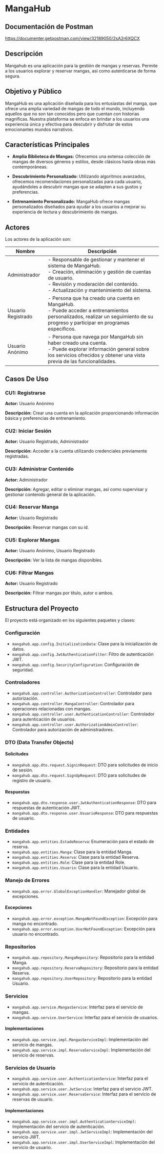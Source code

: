 # MangaHub

## Documentación de Postman
https://documenter.getpostman.com/view/32189050/2sA2r6XQCX

## Descripción
Mangahub es una aplicación para la gestión de mangas y reservas. Permite a los usuarios explorar y reservar mangas, así como autenticarse de forma segura.

## Objetivo y Público

MangaHub es una aplicación diseñada para los entusiastas del manga, que ofrece una amplia variedad de mangas de todo el mundo, incluyendo aquellos que no son tan conocidos pero que cuentan con historias magníficas. Nuestra plataforma se enfoca en brindar a los usuarios una experiencia única y efectiva para descubrir y disfrutar de estos emocionantes mundos narrativos.

## Características Principales

- **Amplia Biblioteca de Mangas:** Ofrecemos una extensa colección de mangas de diversos géneros y estilos, desde clásicos hasta obras más contemporáneas.

- **Descubrimiento Personalizado:** Utilizando algoritmos avanzados, ofrecemos recomendaciones personalizadas para cada usuario, ayudándoles a descubrir mangas que se adapten a sus gustos y preferencias.

- **Entrenamiento Personalizado:** MangaHub ofrece mangas personalizados diseñados para ayudar a los usuarios a mejorar su experiencia de lectura y descubrimiento de mangas.

## Actores

Los actores de la aplicación son:

| Nombre            | Descripción                                                                                                                                                                 |
|-------------------|-----------------------------------------------------------------------------------------------------------------------------------------------------------------------------|
| Administrador     | - Responsable de gestionar y mantener el sistema de MangaHub.<br>- Creación, eliminación y gestión de cuentas de usuario.<br>- Revisión y moderación del contenido.<br>- Actualización y mantenimiento del sistema. |
| Usuario Registrado| - Persona que ha creado una cuenta en MangaHub.<br>- Puede acceder a entrenamientos personalizados, realizar un seguimiento de su progreso y participar en programas específicos.           |
| Usuario Anónimo   | - Persona que navega por MangaHub sin haber creado una cuenta.<br>- Puede explorar información general sobre los servicios ofrecidos y obtener una vista previa de las funcionalidades.          |

## Casos De Uso

### CU1: Registrarse

**Actor:** Usuario Anónimo

**Descripción:** Crear una cuenta en la aplicación proporcionando información básica y preferencias de entrenamiento.

### CU2: Iniciar Sesión

**Actor:** Usuario Registrado, Administrador

**Descripción:** Acceder a la cuenta utilizando credenciales previamente registradas.

### CU3: Administrar Contenido

**Actor:** Administrador

**Descripción:** Agregar, editar o eliminar mangas, así como supervisar y gestionar contenido general de la aplicación.

### CU4: Reservar Manga

**Actor:** Usuario Registrado

**Descripción:** Reservar mangas con su id.

### CU5: Explorar Mangas

**Actor:** Usuario Anónimo, Usuario Registrado

**Descripción:** Ver la lista de mangas disponibles.

### CU6: Filtrar Mangas

**Actor:** Usuario Registrado

**Descripción:** Filtrar mangas por título, autor o ambos.


## Estructura del Proyecto

El proyecto está organizado en los siguientes paquetes y clases:

### Configuración
- `mangahub.app.config.InitializationData`: Clase para la inicialización de datos.
- `mangahub.app.config.JwtAuthenticationFilter`: Filtro de autenticación JWT.
- `mangahub.app.config.SecurityConfiguration`: Configuración de seguridad.

### Controladores
- `mangahub.app.controller.AuthorizationController`: Controlador para autorización.
- `mangahub.app.controller.MangaController`: Controlador para operaciones relacionadas con mangas.
- `mangahub.app.controller.user.AuthenticationController`: Controlador para autenticación de usuarios.
- `mangahub.app.controller.user.AuthorizationAdminController`: Controlador para autorización de administradores.

### DTO (Data Transfer Objects)
#### Solicitudes
- `mangahub.app.dto.request.SigninRequest`: DTO para solicitudes de inicio de sesión.
- `mangahub.app.dto.request.SignUpRequest`: DTO para solicitudes de registro de usuario.
#### Respuestas
- `mangahub.app.dto.response.user.JwtAuthenticationResponse`: DTO para respuestas de autenticación JWT.
- `mangahub.app.dto.response.user.UsuarioResponse`: DTO para respuestas de usuario.

### Entidades
- `mangahub.app.entities.EstadoReserva`: Enumeración para el estado de reserva.
- `mangahub.app.entities.Manga`: Clase para la entidad Manga.
- `mangahub.app.entities.Reserva`: Clase para la entidad Reserva.
- `mangahub.app.entities.Role`: Clase para la entidad Role.
- `mangahub.app.entities.Usuario`: Clase para la entidad Usuario.

### Manejo de Errores
- `mangahub.app.error.GlobalExceptionHandler`: Manejador global de excepciones.
#### Excepciones
- `mangahub.app.error.exception.MangaNotFoundException`: Excepción para manga no encontrado.
- `mangahub.app.error.exception.UserNotFoundException`: Excepción para usuario no encontrado.

### Repositorios
- `mangahub.app.repository.MangaRepository`: Repositorio para la entidad Manga.
- `mangahub.app.repository.ReservaRepository`: Repositorio para la entidad Reserva.
- `mangahub.app.repository.UserRepository`: Repositorio para la entidad Usuario.

### Servicios
- `mangahub.app.service.MangasService`: Interfaz para el servicio de mangas.
- `mangahub.app.service.UserService`: Interfaz para el servicio de usuarios.
#### Implementaciones
- `mangahub.app.service.impl.MangasServiceImpl`: Implementación del servicio de mangas.
- `mangahub.app.service.impl.ReservaServiceImpl`: Implementación del servicio de reservas.

### Servicios de Usuario
- `mangahub.app.service.user.AuthenticationService`: Interfaz para el servicio de autenticación.
- `mangahub.app.service.user.JwtService`: Interfaz para el servicio JWT.
- `mangahub.app.service.user.ReservaService`: Interfaz para el servicio de reservas de usuario.
#### Implementaciones
- `mangahub.app.service.user.impl.AuthenticationServiceImpl`: Implementación del servicio de autenticación.
- `mangahub.app.service.user.impl.JwtServiceImpl`: Implementación del servicio JWT.
- `mangahub.app.service.user.impl.UserServiceImpl`: Implementación del servicio de usuario.
